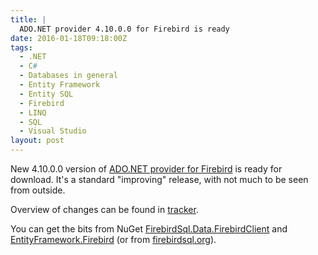 ```yaml
---
title: |
  ADO.NET provider 4.10.0.0 for Firebird is ready
date: 2016-01-18T09:18:00Z
tags:
  - .NET
  - C#
  - Databases in general
  - Entity Framework
  - Entity SQL
  - Firebird
  - LINQ
  - SQL
  - Visual Studio
layout: post
---
```

New 4.10.0.0 version of [ADO.NET provider for Firebird][1] is ready for download. It's a standard "improving" release, with not much to be seen from outside.

<!-- excerpt -->

Overview of changes can be found in [tracker][4].

You can get the bits from NuGet [FirebirdSql.Data.FirebirdClient][2] and [EntityFramework.Firebird][3] (or from [firebirdsql.org][1]).

[1]: http://www.firebirdsql.org/en/net-provider/
[2]: http://www.nuget.org/packages/FirebirdSql.Data.FirebirdClient/
[3]: http://www.nuget.org/packages/EntityFramework.Firebird/
[4]: http://tracker.firebirdsql.org/secure/ReleaseNote.jspa?styleName=Text&projectId=10003&version=10742